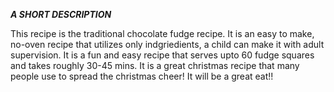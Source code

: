 ***A SHORT DESCRIPTION***

This recipe is the traditional chocolate fudge recipe. It is an easy to make, no-oven recipe that utilizes only indgriedients, a child can make it with adult supervision. It is a fun and easy recipe that serves upto 60 fudge squares and takes roughly 30-45 mins. It is a great christmas recipe that many people use to spread the christmas cheer! It will be a great eat!!